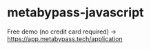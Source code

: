 # metabypass-javascript
Free demo (no credit card required) -> https://app.metabypass.tech/application
